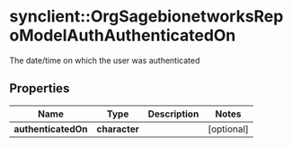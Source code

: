 # synclient::OrgSagebionetworksRepoModelAuthAuthenticatedOn

The date/time on which the user was authenticated

## Properties
Name | Type | Description | Notes
------------ | ------------- | ------------- | -------------
**authenticatedOn** | **character** |  | [optional] 



